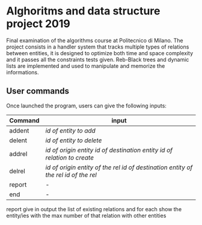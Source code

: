 # Alghoritms and data structure project 2019

Final examination of the algorithms course at Politecnico di Milano.
The project consists in a handler system that tracks multiple types of relations between entities, it is designed to optimize both time and space complexity and it passes all the constraints tests given. Reb-Black trees and dynamic lists are implemented and used to manipulate and memorize the informations.

## User commands

Once launched the program, users can give the following inputs:

Command | input
------------ | -------------
addent | *id of entity to add*
delent | *id of entity to delete*
addrel | *id of origin entity* *id of destination entity* *id of relation to create*
delrel | *id of origin entity of the rel* *id of destination entity of the rel* *id of the rel*
report | -
end | -

report give in output the list of existing relations and for each show the entity/ies with the max number of that relation with other entities
